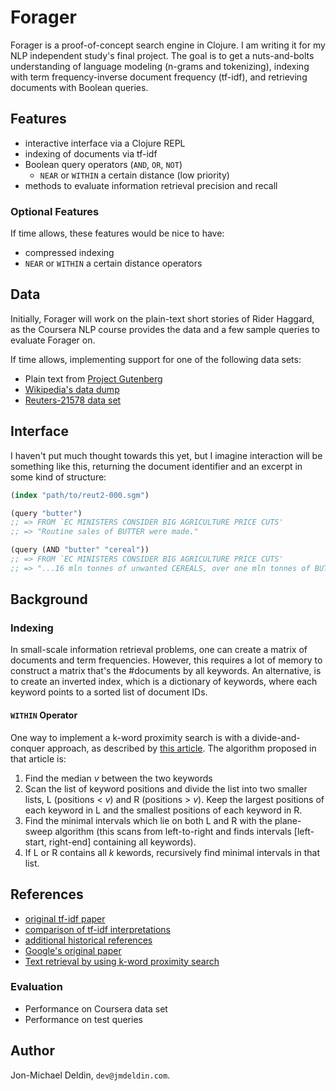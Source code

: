# Forager

Forager is a proof-of-concept search engine in Clojure. I am writing it
for my NLP independent study's final project. The goal is to get a
nuts-and-bolts understanding of language modeling (n-grams and
tokenizing), indexing with term frequency-inverse document frequency
(tf-idf), and retrieving documents with Boolean queries.

## Features

- interactive interface via a Clojure REPL
- indexing of documents via tf-idf
- Boolean query operators (`AND`, `OR`, `NOT`)
  - `NEAR` or `WITHIN` a certain distance (low priority)
- methods to evaluate information retrieval precision and recall

### Optional Features

If time allows, these features would be nice to have:

- compressed indexing
- `NEAR` or `WITHIN` a certain distance operators

## Data

Initially, Forager will work on the plain-text short stories of Rider
Haggard, as the Coursera NLP course provides the data and a few sample
queries to evaluate Forager on.

If time allows, implementing support for one of the following data sets:

- Plain text from [Project Gutenberg](http://www.gutenberg.org)
- [Wikipedia's data dump](http://en.wikipedia.org/wiki/Wikipedia:Database_download)
- [Reuters-21578 data set](http://www.daviddlewis.com/resources/testcollections/reuters21578/)

## Interface

I haven't put much thought towards this yet, but I imagine interaction
will be something like this, returning the document identifier and an
excerpt in some kind of structure:

```clojure
(index "path/to/reut2-000.sgm")

(query "butter")
;; => FROM `EC MINISTERS CONSIDER BIG AGRICULTURE PRICE CUTS'
;; => "Routine sales of BUTTER were made."

(query (AND "butter" "cereal"))
;; => FROM `EC MINISTERS CONSIDER BIG AGRICULTURE PRICE CUTS'
;; => "...16 mln tonnes of unwanted CEREALS, over one mln tonnes of BUTTER..."
```

## Background

### Indexing

In small-scale information retrieval problems, one can create a matrix
of documents and term frequencies. However, this requires a lot of
memory to construct a matrix that's the #documents by all keywords. An
alternative, is to create an inverted index, which is a dictionary of
keywords, where each keyword points to a sorted list of document IDs.

#### `WITHIN` Operator

One way to implement a k-word proximity search is with a
divide-and-conquer approach, as described by
[this article](http://citeseerx.ist.psu.edu/viewdoc/summary?doi=10.1.1.26.3610).
The algorithm proposed in that article is:

1. Find the median *v* between the two keywords
2. Scan the list of keyword positions and divide the list into two
smaller lists, L (positions < *v*) and R (positions > *v*). Keep the
largest positions of each keyword in L and the smallest positions of
each keyword in R.
3. Find the minimal intervals which lie on both L and R with the
plane-sweep algorithm (this scans from left-to-right and finds intervals
[left-start, right-end] containing all keywords).
4. If L or R contains all *k* kewords, recursively find minimal
intervals in that list.

## References

- [original tf-idf paper](http://dl.acm.org/citation.cfm?id=358466)
- [comparison of tf-idf interpretations](http://dl.acm.org/citation.cfm?id=1390334.1390409)
- [additional historical references](http://nlp.stanford.edu/IR-book/html/htmledition/references-and-further-reading-6.html)
- [Google's original paper](http://infolab.stanford.edu/~backrub/google.html)
- [Text retrieval by using k-word proximity search](http://citeseerx.ist.psu.edu/viewdoc/summary?doi=10.1.1.26.3610)

### Evaluation

- Performance on Coursera data set
- Performance on test queries

## Author

Jon-Michael Deldin, `dev@jmdeldin.com`.
